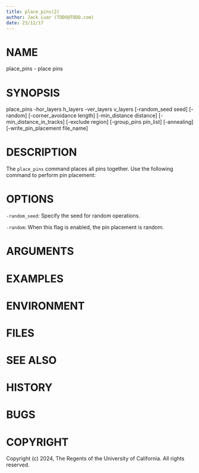 ```yaml
---
title: place_pins(2)
author: Jack Luar (TODO@TODO.com)
date: 23/12/17
---
```


# NAME

place_pins - place pins

# SYNOPSIS

place_pins 
    -hor_layers h_layers
    -ver_layers v_layers
    [-random_seed seed]
    [-random]
    [-corner_avoidance length]
    [-min_distance distance]
    [-min_distance_in_tracks]
    [-exclude region]
    [-group_pins pin_list]
    [-annealing]
    [-write_pin_placement file_name]


# DESCRIPTION

The `place_pins` command places all pins together. Use the following command to perform pin placement:

# OPTIONS

`-random_seed`:  Specify the seed for random operations.

`-random`:  When this flag is enabled, the pin placement is random.

# ARGUMENTS

# EXAMPLES

# ENVIRONMENT

# FILES

# SEE ALSO

# HISTORY

# BUGS

# COPYRIGHT

Copyright (c) 2024, The Regents of the University of California. All rights reserved.
